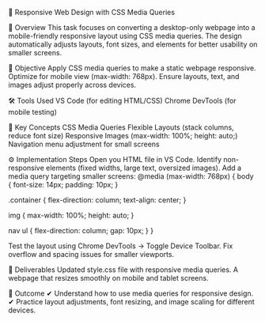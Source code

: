 📱 Responsive Web Design with CSS Media Queries

📌 Overview
This task focuses on converting a desktop-only webpage into a mobile-friendly responsive layout using CSS media queries.
The design automatically adjusts layouts, font sizes, and elements for better usability on smaller screens.

🎯 Objective
Apply CSS media queries to make a static webpage responsive.
Optimize for mobile view (max-width: 768px).
Ensure layouts, text, and images adjust properly across devices.

🛠️ Tools Used
VS Code (for editing HTML/CSS)
Chrome DevTools (for mobile testing)

🧠 Key Concepts
CSS Media Queries
Flexible Layouts (stack columns, reduce font size)
Responsive Images (max-width: 100%; height: auto;)
Navigation menu adjustment for small screens

⚙️ Implementation Steps
Open you HTML file in VS Code.
Identify non-responsive elements (fixed widths, large text, oversized images).
Add a media query targeting smaller screens:
@media (max-width: 768px) {
  body {
    font-size: 14px;
    padding: 10px;
  }

  .container {
    flex-direction: column;
    text-align: center;
  }

  img {
    max-width: 100%;
    height: auto;
  }

  nav ul {
    flex-direction: column;
    gap: 10px;
  }
}

Test the layout using Chrome DevTools → Toggle Device Toolbar.
Fix overflow and spacing issues for smaller viewports.

📂 Deliverables
Updated style.css file with responsive media queries.
A webpage that resizes smoothly on mobile and tablet screens.

🧩 Outcome
✔ Understand how to use media queries for responsive design.
✔ Practice layout adjustments, font resizing, and image scaling for different devices.

